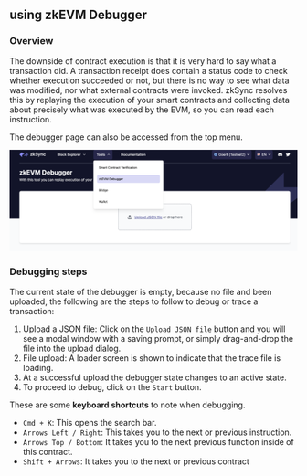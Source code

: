 ## using zkEVM Debugger

### Overview

The downside of contract execution is that it is very hard to say what a transaction did. A transaction receipt does contain a status code to check whether execution succeeded or not, but there is no way to see what data was modified, nor what external contracts were invoked. zkSync resolves this by replaying the execution of your smart contracts and collecting data about precisely what was executed by the EVM, so you can read each instruction.

The debugger page can also be accessed from the top menu.

![zkEVM!](../../../assets/images/zk-evm.png "zkEVM page")

### Debugging steps 

The current state of the debugger is empty, because no file and been uploaded, the following are the steps to follow to debug or trace a transaction:

1. Upload a JSON file:  Click on the `Upload JSON file` button and you will see a modal window with a saving prompt, or simply drag-and-drop the file into the upload dialog.
2. File upload: A loader screen is shown to indicate that the trace file is loading.
3. At a successful upload the debugger state changes to an active state.
4. To proceed to debug, click on the `Start` button.

These are some **keyboard shortcuts** to note when debugging.
- `Cmd + K`: This opens the search bar.
- `Arrows Left / Right`: This takes you to the next or previous instruction.
- `Arrows Top / Bottom`: It takes you to the next previous function inside of this contract.
- `Shift + Arrows`: It takes you to the next or previous contract